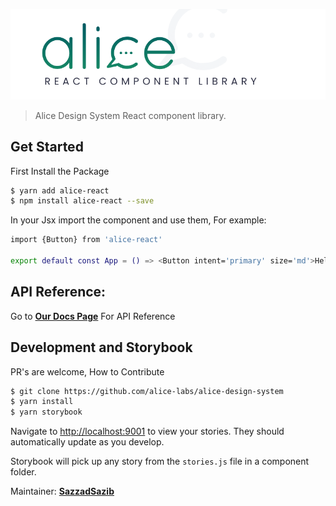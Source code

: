 <p align="center">
	<img src="https://raw.githubusercontent.com/alice-labs/alice-design-system/master/public/logo-full.png" width={400} alt="Alice" />
</p>

> Alice Design System React component library.

## Get Started

First Install the Package

```bash
$ yarn add alice-react
$ npm install alice-react --save
```

In your Jsx import the component and use them, For example:

```bash
import {Button} from 'alice-react'

export default const App = () => <Button intent='primary' size='md'>Hello World</Button>
```

## API Reference:

Go to [**Our Docs Page**](https://alice-design.netlify.com/) For API Reference

## Development and Storybook

PR's are welcome, How to Contribute

```bash
$ git clone https://github.com/alice-labs/alice-design-system
$ yarn install
$ yarn storybook
```

Navigate to [http://localhost:9001](http://localhost:9001) to view your stories. They should automatically update as you develop.

Storybook will pick up any story from the `stories.js` file in a component folder.

Maintainer: [**SazzadSazib**](https://github.com/sazzadsazib)
